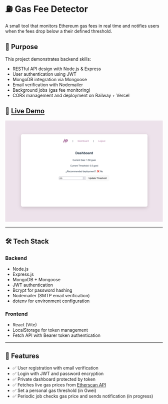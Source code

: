 # ⛽ Gas Fee Detector

A small tool that monitors Ethereum gas fees in real time and notifies users when the fees drop below a their defined threshold.

## 🧠 Purpose

This project demonstrates backend skills:

- RESTful API design with Node.js & Express
- User authentication using JWT
- MongoDB integration via Mongoose
- Email verification with Nodemailer
- Background jobs (gas fee monitoring)
- CORS management and deployment on Railway + Vercel

## 🚀 [Live Demo](https://gasfee-nu.vercel.app)
![screenshot](screenshot.png)

---

## 🛠️ Tech Stack

### Backend
- Node.js
- Express.js
- MongoDB + Mongoose
- JWT authentication
- Bcrypt for password hashing
- Nodemailer (SMTP email verification)
- dotenv for environment configuration

### Frontend
- React (Vite)
- LocalStorage for token management
- Fetch API with Bearer token authentication

---

## 🔐 Features

- ✅ User registration with email verification
- ✅ Login with JWT and password encryption
- ✅ Private dashboard protected by token
- ✅ Fetches live gas prices from [Etherscan API](https://docs.etherscan.io/)
- ✅ Set a personal gas threshold (in Gwei)
- ✅ Periodic job checks gas price and sends notification (in progress)

